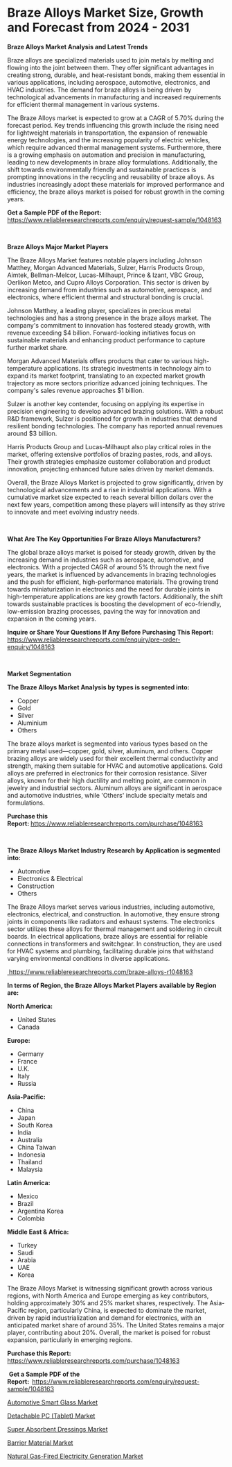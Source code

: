 <p><h1>Braze Alloys Market Size, Growth and Forecast from 2024 - 2031</h1></p><p><strong>Braze Alloys Market Analysis and Latest Trends</strong></p>
<p><p>Braze alloys are specialized materials used to join metals by melting and flowing into the joint between them. They offer significant advantages in creating strong, durable, and heat-resistant bonds, making them essential in various applications, including aerospace, automotive, electronics, and HVAC industries. The demand for braze alloys is being driven by technological advancements in manufacturing and increased requirements for efficient thermal management in various systems.</p><p>The Braze Alloys market is expected to grow at a CAGR of 5.70% during the forecast period. Key trends influencing this growth include the rising need for lightweight materials in transportation, the expansion of renewable energy technologies, and the increasing popularity of electric vehicles, which require advanced thermal management systems. Furthermore, there is a growing emphasis on automation and precision in manufacturing, leading to new developments in braze alloy formulations. Additionally, the shift towards environmentally friendly and sustainable practices is prompting innovations in the recycling and reusability of braze alloys. As industries increasingly adopt these materials for improved performance and efficiency, the braze alloys market is poised for robust growth in the coming years.</p></p>
<p><strong>Get a Sample PDF of the Report:&nbsp;</strong> <a href="https://www.reliableresearchreports.com/enquiry/request-sample/1048163?utm_campaign=38&utm_medium=2&utm_source=Github&utm_content=ia&utm_term=07112024&utm_id=braze-alloys">https://www.reliableresearchreports.com/enquiry/request-sample/1048163</a></p>
<p>&nbsp;</p>
<p><strong>Braze Alloys Major Market Players</strong></p>
<p><p>The Braze Alloys Market features notable players including Johnson Matthey, Morgan Advanced Materials, Sulzer, Harris Products Group, Aimtek, Bellman-Melcor, Lucas-Milhaupt, Prince & Izant, VBC Group, Oerlikon Metco, and Cupro Alloys Corporation. This sector is driven by increasing demand from industries such as automotive, aerospace, and electronics, where efficient thermal and structural bonding is crucial.</p><p>Johnson Matthey, a leading player, specializes in precious metal technologies and has a strong presence in the braze alloys market. The company's commitment to innovation has fostered steady growth, with revenue exceeding $4 billion. Forward-looking initiatives focus on sustainable materials and enhancing product performance to capture further market share.</p><p>Morgan Advanced Materials offers products that cater to various high-temperature applications. Its strategic investments in technology aim to expand its market footprint, translating to an expected market growth trajectory as more sectors prioritize advanced joining techniques. The company's sales revenue approaches $1 billion.</p><p>Sulzer is another key contender, focusing on applying its expertise in precision engineering to develop advanced brazing solutions. With a robust R&D framework, Sulzer is positioned for growth in industries that demand resilient bonding technologies. The company has reported annual revenues around $3 billion.</p><p>Harris Products Group and Lucas-Milhaupt also play critical roles in the market, offering extensive portfolios of brazing pastes, rods, and alloys. Their growth strategies emphasize customer collaboration and product innovation, projecting enhanced future sales driven by market demands.</p><p>Overall, the Braze Alloys Market is projected to grow significantly, driven by technological advancements and a rise in industrial applications. With a cumulative market size expected to reach several billion dollars over the next few years, competition among these players will intensify as they strive to innovate and meet evolving industry needs.</p></p>
<p>&nbsp;</p>
<p><strong>What Are The Key Opportunities For Braze Alloys Manufacturers?</strong></p>
<p><p>The global braze alloys market is poised for steady growth, driven by the increasing demand in industries such as aerospace, automotive, and electronics. With a projected CAGR of around 5% through the next five years, the market is influenced by advancements in brazing technologies and the push for efficient, high-performance materials. The growing trend towards miniaturization in electronics and the need for durable joints in high-temperature applications are key growth factors. Additionally, the shift towards sustainable practices is boosting the development of eco-friendly, low-emission brazing processes, paving the way for innovation and expansion in the coming years.</p></p>
<p><strong>Inquire or Share Your Questions If Any Before Purchasing This Report:</strong> <a href="https://www.reliableresearchreports.com/enquiry/pre-order-enquiry/1048163?utm_campaign=38&utm_medium=2&utm_source=Github&utm_content=ia&utm_term=07112024&utm_id=braze-alloys">https://www.reliableresearchreports.com/enquiry/pre-order-enquiry/1048163</a></p>
<p>&nbsp;</p>
<p><strong>Market Segmentation</strong></p>
<p><strong>The Braze Alloys Market Analysis by types is segmented into:</strong></p>
<p><ul><li>Copper</li><li>Gold</li><li>Silver</li><li>Aluminium</li><li>Others</li></ul></p>
<p><p>The braze alloys market is segmented into various types based on the primary metal used—copper, gold, silver, aluminum, and others. Copper brazing alloys are widely used for their excellent thermal conductivity and strength, making them suitable for HVAC and automotive applications. Gold alloys are preferred in electronics for their corrosion resistance. Silver alloys, known for their high ductility and melting point, are common in jewelry and industrial sectors. Aluminum alloys are significant in aerospace and automotive industries, while 'Others' include specialty metals and formulations.</p></p>
<p><strong>Purchase this Report:&nbsp;</strong><a href="https://www.reliableresearchreports.com/purchase/1048163?utm_campaign=38&utm_medium=2&utm_source=Github&utm_content=ia&utm_term=07112024&utm_id=braze-alloys">https://www.reliableresearchreports.com/purchase/1048163</a></p>
<p>&nbsp;</p>
<p><strong>The Braze Alloys Market Industry Research by Application is segmented into:</strong></p>
<p><ul><li>Automotive</li><li>Electronics & Electrical</li><li>Construction</li><li>Others</li></ul></p>
<p><p>The Braze Alloys market serves various industries, including automotive, electronics, electrical, and construction. In automotive, they ensure strong joints in components like radiators and exhaust systems. The electronics sector utilizes these alloys for thermal management and soldering in circuit boards. In electrical applications, braze alloys are essential for reliable connections in transformers and switchgear. In construction, they are used for HVAC systems and plumbing, facilitating durable joins that withstand varying environmental conditions in diverse applications.</p></p>
<p><a href="https://www.reliableresearchreports.com/braze-alloys-r1048163?utm_campaign=38&utm_medium=2&utm_source=Github&utm_content=ia&utm_term=07112024&utm_id=braze-alloys">&nbsp;https://www.reliableresearchreports.com/braze-alloys-r1048163</a></p>
<p><strong>In terms of Region, the Braze Alloys Market Players available by Region are:</strong></p>
<p>
    <p> <strong> North America: </strong>
        <ul>
            <li>United States</li>
            <li>Canada</li>
        </ul>
        </p> 
    <p> <strong> Europe: </strong>
        <ul>
            <li>Germany</li>
            <li>France</li>
            <li>U.K.</li>
            <li>Italy</li>
            <li>Russia</li>
        </ul>
        </p> 
    <p> <strong> Asia-Pacific: </strong>
        <ul>
            <li>China</li>
            <li>Japan</li>
            <li>South Korea</li>
            <li>India</li>
            <li>Australia</li>
            <li>China Taiwan</li>
            <li>Indonesia</li>
            <li>Thailand</li>
            <li>Malaysia</li>
        </ul>
        </p> 
    <p> <strong> Latin America: </strong>
        <ul>
            <li>Mexico</li>
            <li>Brazil</li>
            <li>Argentina Korea</li>
            <li>Colombia</li>
        </ul>
        </p> 
    <p> <strong> Middle East & Africa: </strong>
        <ul>
            <li>Turkey</li>
            <li>Saudi</li>
            <li>Arabia</li>
            <li>UAE</li>
            <li>Korea</li>
        </ul>
    </p>
    </p>
<p><p>The Braze Alloys Market is witnessing significant growth across various regions, with North America and Europe emerging as key contributors, holding approximately 30% and 25% market shares, respectively. The Asia-Pacific region, particularly China, is expected to dominate the market, driven by rapid industrialization and demand for electronics, with an anticipated market share of around 35%. The United States remains a major player, contributing about 20%. Overall, the market is poised for robust expansion, particularly in emerging regions.</p></p>
<p><strong>Purchase this Report: </strong><a href="https://www.reliableresearchreports.com/purchase/1048163?utm_campaign=38&utm_medium=2&utm_source=Github&utm_content=ia&utm_term=07112024&utm_id=braze-alloys">https://www.reliableresearchreports.com/purchase/1048163</a></p>
<p>&nbsp;<strong>Get a Sample PDF of the Report:&nbsp;&nbsp;</strong><a href="https://www.reliableresearchreports.com/enquiry/request-sample/1048163?utm_campaign=38&utm_medium=2&utm_source=Github&utm_content=ia&utm_term=07112024&utm_id=braze-alloys">https://www.reliableresearchreports.com/enquiry/request-sample/1048163</a></p>
<p><strong></strong></p>
<p><p><a href="https://github.com/mac1evjen/Market-Research-Report-List-1/blob/main/automotive-smart-glass-market.md?utm_campaign=38&utm_medium=2&utm_source=Github&utm_content=ia&utm_term=07112024&utm_id=braze-alloys">Automotive Smart Glass Market</a></p><p><a href="https://www.linkedin.com/pulse/detachable-pc-tablet-market-trends-focusing-insight-forecast-mn9oe?utm_campaign=38&utm_medium=2&utm_source=Github&utm_content=ia&utm_term=07112024&utm_id=braze-alloys">Detachable PC (Tablet) Market</a></p><p><a href="https://issuu.com/reportprime-2/docs/super-absorbent-dressings-market-si_975be45a70b1db?utm_campaign=38&utm_medium=2&utm_source=Github&utm_content=ia&utm_term=07112024&utm_id=braze-alloys">Super Absorbent Dressings Market</a></p><p><a href="https://github.com/hegwervaemeruk/Market-Research-Report-List-1/blob/main/barrier-material-market.md?utm_campaign=38&utm_medium=2&utm_source=Github&utm_content=ia&utm_term=07112024&utm_id=braze-alloys">Barrier Material Market</a></p><p><a href="https://www.linkedin.com/pulse/natural-gas-fired-electricity-generation-market-research-report-7sz8e?utm_campaign=38&utm_medium=2&utm_source=Github&utm_content=ia&utm_term=07112024&utm_id=braze-alloys">Natural Gas-Fired Electricity Generation Market</a></p></p>